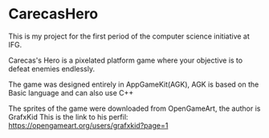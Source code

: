 # CarecasHero
This is my project for the first period of the computer science initiative at IFG.

Carecas's Hero is a pixelated platform game where your objective is to defeat enemies endlessly.

The game was designed entirely in AppGameKit(AGK), AGK is based on the Basic language and can also use C++

The sprites of the game were downloaded from OpenGameArt, the author is GrafxKid
This is the link to his perfil: https://opengameart.org/users/grafxkid?page=1
